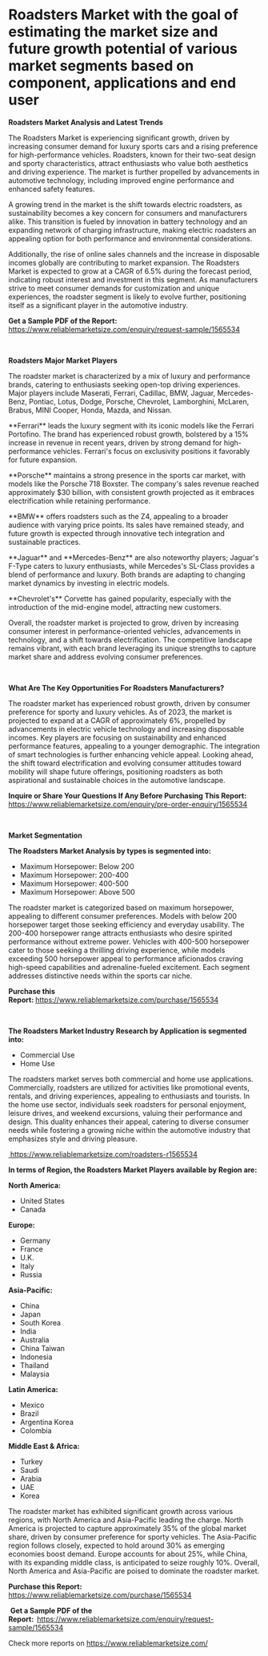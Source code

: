 <p><h1>Roadsters Market with the goal of estimating the market size and future growth potential of various market segments based on component, applications and end user</h1></p><p><strong>Roadsters Market Analysis and Latest Trends</strong></p>
<p><p>The Roadsters Market is experiencing significant growth, driven by increasing consumer demand for luxury sports cars and a rising preference for high-performance vehicles. Roadsters, known for their two-seat design and sporty characteristics, attract enthusiasts who value both aesthetics and driving experience. The market is further propelled by advancements in automotive technology, including improved engine performance and enhanced safety features.</p><p>A growing trend in the market is the shift towards electric roadsters, as sustainability becomes a key concern for consumers and manufacturers alike. This transition is fueled by innovation in battery technology and an expanding network of charging infrastructure, making electric roadsters an appealing option for both performance and environmental considerations.</p><p>Additionally, the rise of online sales channels and the increase in disposable incomes globally are contributing to market expansion. The Roadsters Market is expected to grow at a CAGR of 6.5% during the forecast period, indicating robust interest and investment in this segment. As manufacturers strive to meet consumer demands for customization and unique experiences, the roadster segment is likely to evolve further, positioning itself as a significant player in the automotive industry.</p></p>
<p><strong>Get a Sample PDF of the Report:&nbsp;</strong> <a href="https://www.reliablemarketsize.com/enquiry/request-sample/1565534?utm_campaign=2955&utm_medium=2&utm_source=Github&utm_content=ia&utm_term=30032025&utm_id=roadsters">https://www.reliablemarketsize.com/enquiry/request-sample/1565534</a></p>
<p>&nbsp;</p>
<p><strong>Roadsters Major Market Players</strong></p>
<p><p>The roadster market is characterized by a mix of luxury and performance brands, catering to enthusiasts seeking open-top driving experiences. Major players include Maserati, Ferrari, Cadillac, BMW, Jaguar, Mercedes-Benz, Pontiac, Lotus, Dodge, Porsche, Chevrolet, Lamborghini, McLaren, Brabus, MINI Cooper, Honda, Mazda, and Nissan.</p><p>**Ferrari** leads the luxury segment with its iconic models like the Ferrari Portofino. The brand has experienced robust growth, bolstered by a 15% increase in revenue in recent years, driven by strong demand for high-performance vehicles. Ferrari's focus on exclusivity positions it favorably for future expansion.</p><p>**Porsche** maintains a strong presence in the sports car market, with models like the Porsche 718 Boxster. The company's sales revenue reached approximately $30 billion, with consistent growth projected as it embraces electrification while retaining performance. </p><p>**BMW** offers roadsters such as the Z4, appealing to a broader audience with varying price points. Its sales have remained steady, and future growth is expected through innovative tech integration and sustainable practices.</p><p>**Jaguar** and **Mercedes-Benz** are also noteworthy players; Jaguar's F-Type caters to luxury enthusiasts, while Mercedes's SL-Class provides a blend of performance and luxury. Both brands are adapting to changing market dynamics by investing in electric models.</p><p>**Chevrolet's** Corvette has gained popularity, especially with the introduction of the mid-engine model, attracting new customers. </p><p>Overall, the roadster market is projected to grow, driven by increasing consumer interest in performance-oriented vehicles, advancements in technology, and a shift towards electrification. The competitive landscape remains vibrant, with each brand leveraging its unique strengths to capture market share and address evolving consumer preferences.</p></p>
<p>&nbsp;</p>
<p><strong>What Are The Key Opportunities For Roadsters Manufacturers?</strong></p>
<p><p>The roadster market has experienced robust growth, driven by consumer preference for sporty and luxury vehicles. As of 2023, the market is projected to expand at a CAGR of approximately 6%, propelled by advancements in electric vehicle technology and increasing disposable incomes. Key players are focusing on sustainability and enhanced performance features, appealing to a younger demographic. The integration of smart technologies is further enhancing vehicle appeal. Looking ahead, the shift toward electrification and evolving consumer attitudes toward mobility will shape future offerings, positioning roadsters as both aspirational and sustainable choices in the automotive landscape.</p></p>
<p><strong>Inquire or Share Your Questions If Any Before Purchasing This Report:</strong> <a href="https://www.reliablemarketsize.com/enquiry/pre-order-enquiry/1565534?utm_campaign=2955&utm_medium=2&utm_source=Github&utm_content=ia&utm_term=30032025&utm_id=roadsters">https://www.reliablemarketsize.com/enquiry/pre-order-enquiry/1565534</a></p>
<p>&nbsp;</p>
<p><strong>Market Segmentation</strong></p>
<p><strong>The Roadsters Market Analysis by types is segmented into:</strong></p>
<p><ul><li>Maximum Horsepower: Below 200</li><li>Maximum Horsepower: 200-400</li><li>Maximum Horsepower: 400-500</li><li>Maximum Horsepower: Above 500</li></ul></p>
<p><p>The roadster market is categorized based on maximum horsepower, appealing to different consumer preferences. Models with below 200 horsepower target those seeking efficiency and everyday usability. The 200-400 horsepower range attracts enthusiasts who desire spirited performance without extreme power. Vehicles with 400-500 horsepower cater to those seeking a thrilling driving experience, while models exceeding 500 horsepower appeal to performance aficionados craving high-speed capabilities and adrenaline-fueled excitement. Each segment addresses distinctive needs within the sports car niche.</p></p>
<p><strong>Purchase this Report:&nbsp;</strong><a href="https://www.reliablemarketsize.com/purchase/1565534?utm_campaign=2955&utm_medium=2&utm_source=Github&utm_content=ia&utm_term=30032025&utm_id=roadsters">https://www.reliablemarketsize.com/purchase/1565534</a></p>
<p>&nbsp;</p>
<p><strong>The Roadsters Market Industry Research by Application is segmented into:</strong></p>
<p><ul><li>Commercial Use</li><li>Home Use</li></ul></p>
<p><p>The roadsters market serves both commercial and home use applications. Commercially, roadsters are utilized for activities like promotional events, rentals, and driving experiences, appealing to enthusiasts and tourists. In the home use sector, individuals seek roadsters for personal enjoyment, leisure drives, and weekend excursions, valuing their performance and design. This duality enhances their appeal, catering to diverse consumer needs while fostering a growing niche within the automotive industry that emphasizes style and driving pleasure.</p></p>
<p><a href="https://www.reliablemarketsize.com/roadsters-r1565534?utm_campaign=2955&utm_medium=2&utm_source=Github&utm_content=ia&utm_term=30032025&utm_id=roadsters">&nbsp;https://www.reliablemarketsize.com/roadsters-r1565534</a></p>
<p><strong>In terms of Region, the Roadsters Market Players available by Region are:</strong></p>
<p>
    <p> <strong> North America: </strong>
        <ul>
            <li>United States</li>
            <li>Canada</li>
        </ul>
        </p> 
    <p> <strong> Europe: </strong>
        <ul>
            <li>Germany</li>
            <li>France</li>
            <li>U.K.</li>
            <li>Italy</li>
            <li>Russia</li>
        </ul>
        </p> 
    <p> <strong> Asia-Pacific: </strong>
        <ul>
            <li>China</li>
            <li>Japan</li>
            <li>South Korea</li>
            <li>India</li>
            <li>Australia</li>
            <li>China Taiwan</li>
            <li>Indonesia</li>
            <li>Thailand</li>
            <li>Malaysia</li>
        </ul>
        </p> 
    <p> <strong> Latin America: </strong>
        <ul>
            <li>Mexico</li>
            <li>Brazil</li>
            <li>Argentina Korea</li>
            <li>Colombia</li>
        </ul>
        </p> 
    <p> <strong> Middle East & Africa: </strong>
        <ul>
            <li>Turkey</li>
            <li>Saudi</li>
            <li>Arabia</li>
            <li>UAE</li>
            <li>Korea</li>
        </ul>
    </p>
    </p>
<p><p>The roadster market has exhibited significant growth across various regions, with North America and Asia-Pacific leading the charge. North America is projected to capture approximately 35% of the global market share, driven by consumer preference for sporty vehicles. The Asia-Pacific region follows closely, expected to hold around 30% as emerging economies boost demand. Europe accounts for about 25%, while China, with its expanding middle class, is anticipated to seize roughly 10%. Overall, North America and Asia-Pacific are poised to dominate the roadster market.</p></p>
<p><strong>Purchase this Report: </strong><a href="https://www.reliablemarketsize.com/purchase/1565534?utm_campaign=2955&utm_medium=2&utm_source=Github&utm_content=ia&utm_term=30032025&utm_id=roadsters">https://www.reliablemarketsize.com/purchase/1565534</a></p>
<p>&nbsp;<strong>Get a Sample PDF of the Report:&nbsp;&nbsp;</strong><a href="https://www.reliablemarketsize.com/enquiry/request-sample/1565534?utm_campaign=2955&utm_medium=2&utm_source=Github&utm_content=ia&utm_term=30032025&utm_id=roadsters">https://www.reliablemarketsize.com/enquiry/request-sample/1565534</a></p>
<p><strong></strong></p>
<p>Check more reports on <a href="https://www.reliablemarketsize.com/?utm_campaign=2955&utm_medium=2&utm_source=Github&utm_content=ia&utm_term=30032025&utm_id=roadsters">https://www.reliablemarketsize.com/</a></p>
